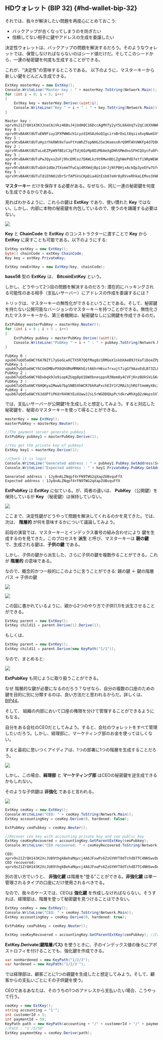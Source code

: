 ## HDウォレット (BIP 32) {#hd-wallet-bip-32}

それでは、我々が解決したい問題を再度心にとめておこう:

* バックアップが古くなってしまうのを防ぎたい
* 信頼してない相手に鍵やアドレスの生成を委譲したい

決定性ウォレットは、バックアップの問題を解決するだろう。そのようなウォレットでは、保管しなければならないのはシード値だけだ。そしてこのシードから、一連の秘密鍵を何度も生成することができる。

これが、"決定性"の意味するところである。
以下のように、マスターキーから新しい鍵をどんどん生成できる。

```cs
ExtKey masterKey = new ExtKey();
Console.WriteLine("Master key : " + masterKey.ToString(Network.Main));
for (int i = 0; i < 5; i++)
{
    ExtKey key = masterKey.Derive((uint)i);
    Console.WriteLine("Key " + i + " : " + key.ToString(Network.Main));
}
```

```
Master key : xprv9s21ZrQH143K3JneCAiVkz46BsJ4jUdH8C16DccAgMVfy2yY5L8A4XqTvZqCiKXhNWFZXdLH6VbsCsqBFsSXahfnLajiB6ir46RxgdkNsFk
Key 0 : xprv9tvBA4Kt8UTuEW9Fiuy1PXPWWGch1cyzd1HSAz6oQ1gcirnBrDxLt8qsis6vpNwmSVtLZXWgHbqff9rVeAErb2swwzky82462r6bWZAW6Ty
Key 1 : xprv9tvBA4Kt8UTuHyzrhkRWh9xTavFtYoWhZTopNHGJSe3KomssRrQ9MTAhVWKFp4d7D8CgmT7TRzauoAZXp3xwHQfxr7FpXfJKpPDUtiLdmcF
Key 2 : xprv9tvBA4Kt8UTuLoEZPpW9fBEzC3gfTdj6QzMp8DzMbAeXgDHhSMmdnxSFHCQXycFu8FcqTJRm2kamjeE8CCKzbiXyoKWZ9ihiF7J5JicgaLU
Key 3 : xprv9tvBA4Kt8UTuPwJQyxuZoFj9hcEMCoz7DAWLkz9tRMwnBDiZghWePdD7etfi9RpWEWQjKCM8wHvKQwQ4uiGk8XhdKybzB8n2RVuruQ97Vna
Key 4 : xprv9tvBA4Kt8UTuQoh1dQeJTXsmmTFwCqi4RXWdjBp114rJjNtPBHjxAckQp3yeEFw7Gf4gpnbwQTgDpGtQgcN59E71D2V97RRDtxeJ4rVkw4E
Key 5 : xprv9tvBA4Kt8UTuTdiEhN8iVDr5rfAPSVsCKpDia4GtEsb87eHr8yRVveRhkeLEMvo3XWL3GjzZvncfWVKnKLWUMNqSgdxoNm7zDzzD63dxGsm
```

**マスターキー** だけを保存する必要がある。なぜなら、同じ一連の秘密鍵を何度も生成できるからである。

見ればわかるように、これらの鍵は **ExtKey** であり、使い慣れた **Key** ではない。しかし、内部に本物の秘密鍵を内包しているので、使うのを躊躇する必要はない。

![](../assets/ExtKey.png)

**Key** と **ChainCode** を **ExtKey** のコンストラクターに渡すことで **Key** から **ExtKey** に戻すことも可能である。以下のようにする:

```cs
ExtKey extKey = new ExtKey();
byte[] chainCode = extKey.ChainCode;
Key key = extKey.PrivateKey;

ExtKey newExtKey = new ExtKey(key, chainCode);
```

**base58** 型の **ExtKey** は、 **BitcoinExtKey** という。

しかし、どうやって2つ目の問題を解決するのだろう: 潜在的にハッキングされる可能性のある相手（支払いサーバー）にアドレスの作成を委譲するには？

トリックは、マスターキーの無性化ができるということである。そして、秘密鍵を持たない公開可能なバージョンのマスターキーを持つことができる。無性化されたマスターキーから、第三者機関は、秘密鍵なしに公開鍵を作成できるのだ。

```cs
ExtPubKey masterPubKey = masterKey.Neuter();
for (int i = 0 ; i < 5 ; i++)
{
    ExtPubKey pubkey = masterPubKey.Derive((uint)i);
    Console.WriteLine("PubKey " + i + " : " + pubkey.ToString(Network.Main));
}
```

```
PubKey 0 : xpub67uQd5a6WCY6A7NZfi7yGoGLwXCTX5R7QQfMag8z1RMGoX1skbXAeB9JtkaTiDoeZPprGH1drvgYcviXKppXtEGSVwmmx4pAdisKv2CqoWS
PubKey 1 : xpub67uQd5a6WCY6CUeDMBvPX6QhGMoMMNKhEzt66hrH6sv7rxujt7igGf9AavEdLB73ZL6ZRJTRnhyc4BTiWeXQZFu7kyjwtDg9tjRcTZunfeR
PubKey 2 : xpub67uQd5a6WCY6Dxbqk9Jo9iopKZUqg8pU1bWXbnesppsR3Nem8y4CVFjKnzBUkSVLGK4defHzKZ3jjAqSzGAKoV2YH4agCAEzzqKzeUaWJMW
PubKey 3 : xpub67uQd5a6WCY6HQKya2Mwwb7bpSNB5XhWCR76kRaPxchE3Y1Y2MAiSjhRGftmeWyX8cJ3kL7LisJ3s4hHDWvhw3DWpEtkihPpofP3dAngh5M
PubKey 4 : xpub67uQd5a6WCY6JddPfiPKdrR49KYEuXUwwJJsL5rWGDDQkpPctdkrwMhXgQ2zWopsSV7buz61e5mGSYgDisqA3D5vyvMtKYP8S3EiBn5c1u4
```

では、支払いサーバーが公開鍵1を生成したと想定してみよう。すると対応した秘密鍵を、秘密のマスターキーを使って得ることができる。

```cs
masterKey = new ExtKey();
masterPubKey = masterKey.Neuter();

//The payment server generate pubkey1
ExtPubKey pubkey1 = masterPubKey.Derive(1);

//You get the private key of pubkey1
ExtKey key1 = masterKey.Derive(1);

//Check it is legit
Console.WriteLine("Generated address : " + pubkey1.PubKey.GetAddress(ScriptPubKeyType.Legacy, Network.Main));
Console.WriteLine("Expected address : " + key1.PrivateKey.PubKey.GetAddress(ScriptPubKeyType.Legacy, Network.Main));
```

```
Generated address : 1Jy8nALZNqpf4rFN9TWG2qXapZUBvquFfX
Expected address : 1Jy8nALZNqpf4rFN9TWG2qXapZUBvquFfX
```

**ExtPubKey** は **ExtKey** に似ている。が、両者の違いは、 **PubKey** （公開鍵）を保持しているが **Key** （秘密鍵）は保持していない。

![](../assets/ExtPubKey.png)

ここまで、決定性鍵がどうやって問題を解決してくれるのかを見てきた。では、次は、 **階層的** が何を意味するかについて議論してみよう。

前段の演習では、マスターキーとインデックス番号の組み合わせにより 鍵を生成するのを見てきた。このプロセスを **派生** と呼び、マスターキーは **親の鍵** で、生成される鍵は、**子供の鍵** である。

しかし、子供の鍵から派生した、さらに子供の鍵を複数作ることができる。これが **階層的** の意味である。

なので、概念的かつ一般的にこのように言うことができる: 親の鍵 ＋ 鍵の階層パス → 子供の鍵

![](../assets/Derive1.png)

![](../assets/Derive2.png)

この図に書かれているように、親から2つのやり方で子供(1,1)を派生させることができる。

```cs
ExtKey parent = new ExtKey();
ExtKey child11 = parent.Derive(1).Derive(1);
```

もしくは、

```cs
ExtKey parent = new ExtKey();
ExtKey child11 = parent.Derive(new KeyPath("1/1"));
```

なので、まとめると:

![](../assets/DeriveKeyPath.png)

**ExtPubKey** も同じように取り扱うことができる。

なぜ 階層的な鍵が必要になるのだろう？なぜなら、自分の複数の口座のための鍵を目的に別に分類するのは、良い方法だと思われるからだ。詳しくは、[BIP44](https://github.com/bitcoin/bips/blob/master/bip-0044.mediawiki)。

そして、 組織の内部において口座の権限を分けて管理することができるようにもなる。

自分をある会社のCEOだとしてみよう。すると、会社のウォレットをすべて管理したいだろう。しかし、経理部に、マーケティング部のお金を使ってほしくない。

すると最初に思いつくアイディアは、1つの部署に1つの階層を生成することだろう。

![](../assets/CeoMarketingAccounting.png)

しかし、この場合、**経理部** と **マーケティング部**  はCEOの秘密鍵を逆生成できるかもしれない。

そのような子供鍵は **非強化** であると言われる。

![](../assets/NonHardened.png)

```cs
ExtKey ceoKey = new ExtKey();
Console.WriteLine("CEO: " + ceoKey.ToString(Network.Main));
ExtKey accountingKey = ceoKey.Derive(0, hardened: false);

ExtPubKey ceoPubkey = ceoKey.Neuter();

//Recover ceo key with accounting private key and ceo public key
ExtKey ceoKeyRecovered = accountingKey.GetParentExtKey(ceoPubkey);
Console.WriteLine("CEO recovered: " + ceoKeyRecovered.ToString(Network.Main));
```

```
CEO: xprv9s21ZrQH143K2XcJU89thgkBehaMqvcj4A6JFxwPs6ZzGYHYT8dTchd87TC4NHSwvDuexuFVFpYaAt3gztYtZyXmy2hCVyVyxumdxfDBpoC
CEO recovered: xprv9s21ZrQH143K2XcJU89thgkBehaMqvcj4A6JFxwPs6ZzGYHYT8dTchd87TC4NHSwvDuexuFVFpYaAt3gztYtZyXmy2hCVyVyxumdxfDBpoC
```

別の言い方でいうと、 **非強化鍵** は階層を"登る"ことができる。**非強化鍵** は単一管理されるタイプの口座にだけ使用されるべきでる。

なので、我々のケースでは、CEOは **強化鍵** を作成しなければならない。そうすれば、経理部は、階層を登って秘密鍵を見つけることはできない。

```cs
ExtKey ceoKey = new ExtKey();
Console.WriteLine("CEO: " + ceoKey.ToString(Network.Main));
ExtKey accountingKey = ceoKey.Derive(0, hardened: true);

ExtPubKey ceoPubkey = ceoKey.Neuter();

ExtKey ceoKeyRecovered = accountingKey.GetParentExtKey(ceoPubkey); //Crash
```

**ExtKey.Derivate**(**鍵階層パス)** を使うときに、子のインデックス値の後ろにアポストロフィを付けることでも、強化鍵を作成できる。

```cs
var nonHardened = new KeyPath("1/2/3");
var hardened = new KeyPath("1/2/3'");
```

では経理部は、顧客ごとに1つの親鍵を生成したと想定してみよう。そして、顧客からの支払いごとにその子供鍵を使う。

CEOであるあなたは、そのうちの1つのアドレスから支払いたい場合、こうやって行う。

```cs
ceoKey = new ExtKey();
string accounting = "1'";
int customerId = 5;
int paymentId = 50;
KeyPath path = new KeyPath(accounting + "/" + customerId + "/" + paymentId);
//Path : "1'/5/50"
ExtKey paymentKey = ceoKey.Derive(path);
```
